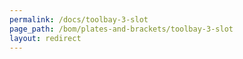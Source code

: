 ```yaml
---
permalink: /docs/toolbay-3-slot
page_path: /bom/plates-and-brackets/toolbay-3-slot
layout: redirect
---
```


